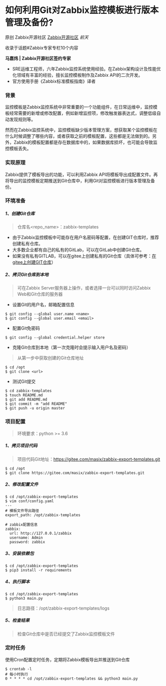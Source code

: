 # 如何利用Git对Zabbix监控模板进行版本管理及备份?

原创 Zabbix开源社区 [Zabbix开源社区](javascript:void(0);) *前天*

收录于话题#Zabbix专家专栏10个内容



**马嘉炜 | Zabbix开源社区签约专家**

- SRE运维工程师，六年Zabbix监控系统使用经验。在Zabbix架构设计及性能优化领域有丰富的经验，擅长监控模板制作及Zabbix API的二次开发。
- 官方使用手册《Zabbix标准模板指南》译者



### 背景

监控模板是Zabbix监控系统中非常重要的一个功能组件，在日常运维中，监控模板经常需要的新增或修改配置，例如新增监控项，修改触发器表达式，调整低级自动发现规则等。


然而在Zabbix监控系统中，监控模板缺少版本管理方案，想获取某个监控模板在什么时候调整了哪些内容，或者获取之前的模板配置，这些都是无法做到的。另外，Zabbix的模板配置都是存在数据库中的，如果数据库损坏，也可能会导致监控模板丢失。

### 实现原理

Zabbix提供了模板导出的功能，可以利用Zabbix API将模板导出成配置文件。再将导出的监控模板定期推送到Git仓库中，利用Git对监控模板进行版本管理及备份。

### 环境准备

##### 1、创建Git仓库

> 仓库名<repo_name>：zabbix-templates

- 由于Zabbix监控模板中可能存在用户名密码等配置，在创建GIT仓库时，推荐创建私有仓库。
- 大多数企业都有自己的私有的GitLab，可以在GitLab中创建Git仓库。
- 如果没有私有GITLAB，可以在gitee上创建私有的Git仓库（具体可参考：[在gitee上创建GIT仓库](https://gitee.com/help/articles/4120)）

##### 2、拷贝Git仓库到本地

> 可在Zabbix Server服务器上操作，或者选择一台可以同时访问Zabbix Web和Git仓库的服务器

- 设置Git的用户名<name>，邮箱<emal>配置信息

```shell
$ git config --global user.name <name>
$ git config --global user.email <email>
```

- 配置Git免密码

```shell
$ git config --global credential.helper store
```

- 克隆Git仓库到本地（第一次克隆时会提示输入用户名及密码）

> 从第一步中获取创建的Git仓库地址<url>

```shell
$ cd /opt
$ git clone <url>
```

- 测试Git提交

```shell
$ cd zabbix-templates
$ touch README.md
$ git add README.md
$ git commit -m "add README"
$ git push -u origin master
```

### 项目配置

> 环境要求：python >= 3.6

##### 1、拷贝项目代码

> 项目代码Git地址：https://gitee.com/masix/zabbix-export-templates.git

```shell
$ cd /opt
$ git clone https://gitee.com/masix/zabbix-export-templates.git
```

##### 2、修改配置文件

```shell
$ cd /opt/zabbix-export-templates
$ vim conf/config.yaml
---
# 模板文件导出路径
export_path: /opt/zabbix-templates

# zabbix配置信息
zabbix:
  url: http://127.0.0.1/zabbix
  username: Admin
  password: zabbix
```

##### 3、安装依赖包

```shell
$ cd /opt/zabbix-export-templates
$ pip3 install -r requirements
```

##### 4、执行脚本

```shell
$ cd /opt/zabbix-export-templates
$ python3 main.py
```

> 日志路径：/opt/zabbix-export-templates/logs

##### 5、检查结果

> 检查Git仓库中是否已经提交了Zabbix监控模板文件

### 定时任务

使用Cron配置定时任务，定期将Zabbix模板导出并推送到Git仓库

```shell
$ crontab -l
# 每小时执行
0 * * * * cd /opt/zabbix-export-templates && python3 main.py
```


